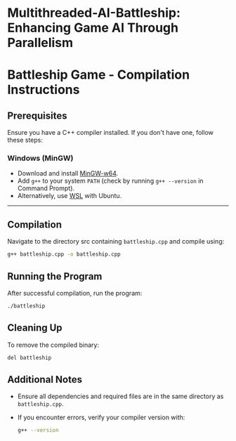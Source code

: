 # Multithreaded-AI-Battleship: Enhancing Game AI Through Parallelism

# Battleship Game - Compilation Instructions

## Prerequisites

Ensure you have a C++ compiler installed. If you don't have one, follow these steps:

### Windows (MinGW)
- Download and install [MinGW-w64](https://www.mingw-w64.org/).
- Add `g++` to your system `PATH` (check by running `g++ --version` in Command Prompt).
- Alternatively, use [WSL](https://docs.microsoft.com/en-us/windows/wsl/install) with Ubuntu.

---

## Compilation

Navigate to the directory src containing `battleship.cpp` and compile using:

```sh
g++ battleship.cpp -o battleship.cpp
```

## Running the Program

After successful compilation, run the program:

```sh
./battleship
```

## Cleaning Up

To remove the compiled binary:

```sh
del battleship
```

## Additional Notes

- Ensure all dependencies and required files are in the same directory as `battleship.cpp`.
- If you encounter errors, verify your compiler version with:

  ```sh
  g++ --version
  ```
